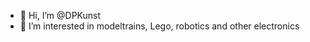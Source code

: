 - 👋 Hi, I’m @DPKunst
- 👀 I’m interested in modeltrains, Lego, robotics and other electronics

<!---
DPKunst/DPKunst is a ✨ special ✨ repository because its `README.md` (this file) appears on your GitHub profile.
You can click the Preview link to take a look at your changes.
--->
